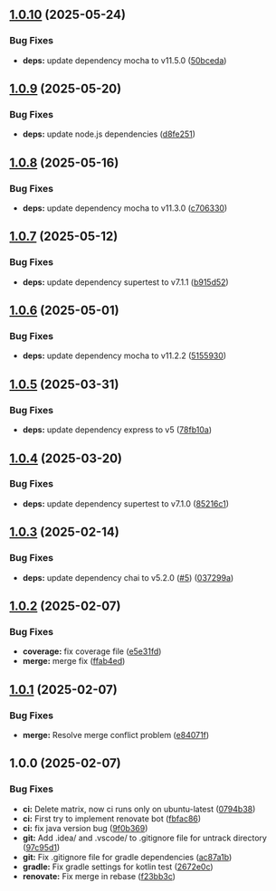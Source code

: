 ## [1.0.10](https://github.com/AlexTesta00/ASW-SPE-DIS/compare/v1.0.9...v1.0.10) (2025-05-24)

### Bug Fixes

* **deps:** update dependency mocha to v11.5.0 ([50bceda](https://github.com/AlexTesta00/ASW-SPE-DIS/commit/50bceda48f479ebf7dc3cece74b85e8b561dace3))

## [1.0.9](https://github.com/AlexTesta00/ASW-SPE-DIS/compare/v1.0.8...v1.0.9) (2025-05-20)

### Bug Fixes

* **deps:** update node.js dependencies ([d8fe251](https://github.com/AlexTesta00/ASW-SPE-DIS/commit/d8fe25121809783cda17a15e4aac4b41566dbc54))

## [1.0.8](https://github.com/AlexTesta00/ASW-SPE-DIS/compare/v1.0.7...v1.0.8) (2025-05-16)

### Bug Fixes

* **deps:** update dependency mocha to v11.3.0 ([c706330](https://github.com/AlexTesta00/ASW-SPE-DIS/commit/c706330bb92fea328c63230a1ce1154651931c92))

## [1.0.7](https://github.com/AlexTesta00/ASW-SPE-DIS/compare/v1.0.6...v1.0.7) (2025-05-12)

### Bug Fixes

* **deps:** update dependency supertest to v7.1.1 ([b915d52](https://github.com/AlexTesta00/ASW-SPE-DIS/commit/b915d5289dd2cf7a66077298441ced60f000089f))

## [1.0.6](https://github.com/AlexTesta00/ASW-SPE-DIS/compare/v1.0.5...v1.0.6) (2025-05-01)

### Bug Fixes

* **deps:** update dependency mocha to v11.2.2 ([5155930](https://github.com/AlexTesta00/ASW-SPE-DIS/commit/51559301fa6ca05a654b7b50456c6fde16607e6f))

## [1.0.5](https://github.com/AlexTesta00/ASW-SPE-DIS/compare/v1.0.4...v1.0.5) (2025-03-31)

### Bug Fixes

* **deps:** update dependency express to v5 ([78fb10a](https://github.com/AlexTesta00/ASW-SPE-DIS/commit/78fb10a8c5899184af80039c9397f28348da4ac4))

## [1.0.4](https://github.com/AlexTesta00/ASW-SPE-DIS/compare/v1.0.3...v1.0.4) (2025-03-20)

### Bug Fixes

* **deps:** update dependency supertest to v7.1.0 ([85216c1](https://github.com/AlexTesta00/ASW-SPE-DIS/commit/85216c17d801cab5e8a52bbd7a313faa66381238))

## [1.0.3](https://github.com/AlexTesta00/ASW-SPE-DIS/compare/v1.0.2...v1.0.3) (2025-02-14)

### Bug Fixes

* **deps:** update dependency chai to v5.2.0 ([#5](https://github.com/AlexTesta00/ASW-SPE-DIS/issues/5)) ([037299a](https://github.com/AlexTesta00/ASW-SPE-DIS/commit/037299a741223441e4bbc654391d3450263c38f1))

## [1.0.2](https://github.com/AlexTesta00/ASW-SPE-DIS/compare/v1.0.1...v1.0.2) (2025-02-07)

### Bug Fixes

* **coverage:** fix coverage file ([e5e31fd](https://github.com/AlexTesta00/ASW-SPE-DIS/commit/e5e31fd3bb946c2df54c08fb45d34ddebcabcc41))
* **merge:** merge fix ([ffab4ed](https://github.com/AlexTesta00/ASW-SPE-DIS/commit/ffab4edb7048baa0e6f3054926bc3cbe08b0ce91))

## [1.0.1](https://github.com/AlexTesta00/ASW-SPE-DIS/compare/v1.0.0...v1.0.1) (2025-02-07)

### Bug Fixes

* **merge:** Resolve merge conflict problem ([e84071f](https://github.com/AlexTesta00/ASW-SPE-DIS/commit/e84071f3cead384a655be81a50bdc44f54d3bbd0))

## 1.0.0 (2025-02-07)

### Bug Fixes

* **ci:** Delete matrix, now ci runs only on ubuntu-latest ([0794b38](https://github.com/AlexTesta00/ASW-SPE-DIS/commit/0794b389bb67647c0411e772d60b4c30c3d0fcbb))
* **ci:** First try to implement renovate bot ([fbfac86](https://github.com/AlexTesta00/ASW-SPE-DIS/commit/fbfac86f0ef5f4abc2a5e3910d2abd8ac030ff56))
* **ci:** fix java version bug ([9f0b369](https://github.com/AlexTesta00/ASW-SPE-DIS/commit/9f0b369a0781d254b842264ae32d693a3f3f8a19))
* **git:** Add .idea/ and .vscode/ to .gitignore file for untrack directory ([97c95d1](https://github.com/AlexTesta00/ASW-SPE-DIS/commit/97c95d1329db1b5fcf18f6f44bc20fe553d6e0a4))
* **git:** Fix .gitignore file for gradle dependencies ([ac87a1b](https://github.com/AlexTesta00/ASW-SPE-DIS/commit/ac87a1b8474ff6476d723ff21f8c65efbaf89137))
* **gradle:** Fix gradle settings for kotlin test ([2672e0c](https://github.com/AlexTesta00/ASW-SPE-DIS/commit/2672e0c3b30af2ee775cccd5cd3acd2e45662a0e))
* **renovate:** Fix merge in rebase ([f23bb3c](https://github.com/AlexTesta00/ASW-SPE-DIS/commit/f23bb3c0989a2776404edd6333eb3826f3e5e042))
